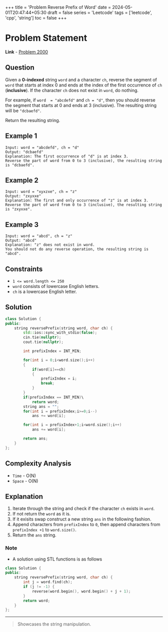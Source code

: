 +++
title = 'Problem Reverse Prefix of Word'
date = 2024-05-01T20:47:44+05:30
draft = false
series = 'Leetcode'
tags = ['leetcode', 'cpp', 'string']
toc = false
+++

# Problem Statement

**Link** - [Problem 2000](https://leetcode.com/problems/reverse-prefix-of-word/description)

## Question

Given a **0-indexed** string `word` and a character `ch`, reverse the segment of `word` that starts at index 0 and ends at the index of the first occurrence of `ch` (**inclusive**). If the character `ch` does not exist in `word`, do nothing.

For example, if `word  = "abcdefd"` and `ch = "d"`, then you should reverse the segment that starts at 0 and ends at 3 (inclusive). The resulting string will be `"dcbaefd"`.

Return the resulting string.

## Example 1

```text
Input: word = "abcdefd", ch = "d"
Output: "dcbaefd"
Explanation: The first occurrence of "d" is at index 3.
Reverse the part of word from 0 to 3 (inclusive), the resulting string is "dcbaefd".
```

## Example 2

```text
Input: word = "xyxzxe", ch = "z"
Output: "zxyxxe"
Explanation: The first and only occurrence of "z" is at index 3.
Reverse the part of word from 0 to 3 (inclusive), the resulting string is "zxyxxe".
```

## Example 3

```text
Input: word = "abcd", ch = "z"
Output: "abcd"
Explanation: "z" does not exist in word.
You should not do any reverse operation, the resulting string is "abcd".
```

## Constraints

- `1 <= word.length <= 250`
- `word` consists of lowercase English letters.
- `ch` is a lowercase English letter.

## Solution

```cpp
class Solution {
public:
    string reversePrefix(string word, char ch) {
        std::ios::sync_with_stdio(false);
        cin.tie(nullptr);
        cout.tie(nullptr);

        int prefixIndex = INT_MIN;

        for(int i = 0;i<word.size();i++)
        {
            if(word[i]==ch)
            {
                prefixIndex = i;
                break;
            }
        }
        if(prefixIndex == INT_MIN)\
            return word;
        string ans = "";
        for(int i = prefixIndex;i>=0;i--)
            ans += word[i];

        for(int i = prefixIndex+1;i<word.size();i++)
            ans += word[i];

        return ans;
    }
};
```

## Complexity Analysis

- `Time` - O(N)
- `Space` - O(N)

## Explanation

1. Iterate through the string and check if the character `ch` exists in `word`.
2. If not return the `word` as it is.
3. If it exisits swap construct a new string `ans` in the following fashion.
4. Append characters from `prefixIndex` to `0`, then append characters from `prefixIndex +1` to `word.size()`.
5. Return the `ans` string.

### Note

- A solution using STL functions is as follows

```cpp
class Solution {
public:
    string reversePrefix(string word, char ch) {
        int j = word.find(ch);
        if (j != -1) {
            reverse(word.begin(), word.begin() + j + 1);
        }
        return word;
    }
};
```

---

> Showcases the string manipulation.
